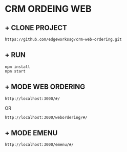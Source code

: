 # CRM ORDEING WEB

## + CLONE PROJECT
```
https://github.com/edgeworkssg/crm-web-ordering.git
```

## + RUN
```
npm install
npm start
```

## + MODE WEB ORDERING
```
http://localhost:3000/#/
```
OR
```
http://localhost:3000/webordering/#/
```

## + MODE EMENU
```
http://localhost:3000/emenu/#/
```